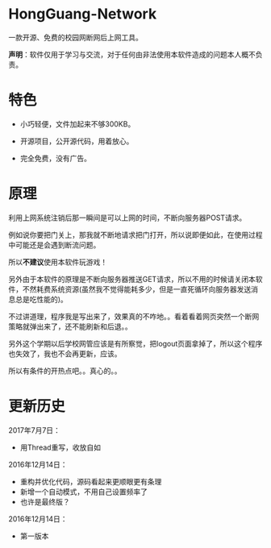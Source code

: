 # HongGuang-Network #

一款开源、免费的校园网断网后上网工具。

**声明**：软件仅用于学习与交流，对于任何由非法使用本软件造成的问题本人概不负责。

# 特色 #

- 小巧轻便，文件加起来不够300KB。

- 开源项目，公开源代码，用着放心。

- 完全免费，没有广告。

# 原理 #

利用上网系统注销后那一瞬间是可以上网的时间，不断向服务器POST请求。

例如说你要把门关上，那我就不断地请求把门打开，所以说即便如此，在使用过程中可能还是会遇到断流问题。

所以**不建议**使用本软件玩游戏！

另外由于本软件的原理是不断向服务器推送GET请求，所以不用的时候请关闭本软件，不然耗费系统资源(虽然我不觉得能耗多少，但是一直死循环向服务器发送消息总是吃性能的)。

不过讲道理，程序我是写出来了，效果真的不咋地。。看着看着网页突然一个断网策略就弹出来了，还不能刷新和后退。。

另外这个学期以后学校网管应该是有所察觉，把logout页面拿掉了，所以这个程序也失效了，我也不会再更新，应该。

所以有条件的开热点吧。。真心的。。

# 更新历史 #

2017年7月7日：

- 用Thread重写，收放自如

2016年12月14日：

- 重构并优化代码，源码看起来更顺眼更有条理
- 新增一个自动模式，不用自己设置频率了
- 也许是最终版？

2016年12月14日：

- 第一版本
